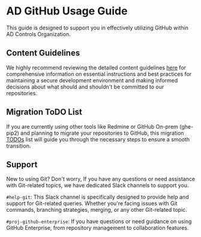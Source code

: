 # AD GitHub Usage Guide

This guide is designed to support you in effectively utilizing GitHub within AD Controls Organization.

## Content Guidelines

We highly recommend reviewing the detailed content guidelines [here](./content-guidelines.md) for comprehensive information on essential instructions and best practices for maintaining a secure development environment and making informed decisions about what should and shouldn't be committed to our repositories.

## Migration ToDO List

If you are currently using other tools like Redmine or GitHub On-prem (ghe-pip2) and planning to migrate your repositories to GitHub, this migration [TODOs](./migration-todo-list.md) list will guide you through the necessary steps to ensure a smooth transition.

## Support
New to using Git? Don't worry, If you have any questions or need assistance with Git-related topics, we have dedicated Slack channels to support you.

`#help-git`: This Slack channel is specifically designed to provide help and support for Git-related queries. Whether you're facing issues with Git commands, branching strategies, merging, or any other Git-related topic.

`#proj-github-enterprise`: If you have questions or need guidance on using GitHub Enterprise, from repository management to collaboration features.